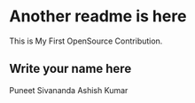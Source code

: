 # Another readme is here

This is My First OpenSource Contribution.

## Write your name here

Puneet Sivananda
Ashish Kumar
